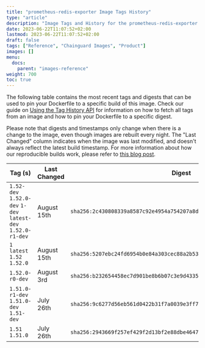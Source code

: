 ```yaml
---
title: "prometheus-redis-exporter Image Tags History"
type: "article"
description: "Image Tags and History for the prometheus-redis-exporter Chainguard Image"
date: 2023-06-22T11:07:52+02:00
lastmod: 2023-06-22T11:07:52+02:00
draft: false
tags: ["Reference", "Chainguard Images", "Product"]
images: []
menu:
  docs:
    parent: "images-reference"
weight: 700
toc: true
---
```


The following table contains the most recent tags and digests that can be used to pin your Dockerfile to a specific build of this image. Check our guide on [Using the Tag History API](/chainguard/chainguard-images/using-the-tag-history-api/) for information on how to fetch all tags from an image and how to pin your Dockerfile to a specific digest.

Please note that digests and timestamps only change when there is a change to the image, even though images are rebuilt every night. The "Last Changed" column indicates when the image was last modified, and doesn't always reflect the latest build timestamp. For more information about how our reproducible builds work, please refer to [this blog post](https://www.chainguard.dev/unchained/reproducing-chainguards-reproducible-image-builds).

| Tag (s)                                                       | Last Changed | Digest                                                                    |
|---------------------------------------------------------------|--------------|---------------------------------------------------------------------------|
|  `1.52-dev` `1.52.0-dev` `1-dev` `latest-dev` `1.52.0-r1-dev` | August 15th  | `sha256:2c430808339a8587c92e4954a754207a8d43297fea848e787d07c551737a22aa` |
|  `1` `latest` `1.52` `1.52.0`                                 | August 15th  | `sha256:5207ebc24fd6954b0e84a303cec88a2b53dd8e3b0d07c98651c92c46c9bf4b4b` |
|  `1.52.0-r0-dev`                                              | August 3rd   | `sha256:b232654458ec7d901be8b6b07c3e9d4335528c2b130768fbb598137448ffe381` |
|  `1.51.0-r1-dev` `1.51.0-dev` `1.51-dev`                      | July 26th    | `sha256:9c6277d56eb561d0422b31f7a0039e3ff7b34497394b407a5c96562e29a7ed8e` |
|  `1.51` `1.51.0`                                              | July 26th    | `sha256:2943669f257ef429f2d13bf2e88dbe464718c83aec0146b609775fa21c2aedb8` |
